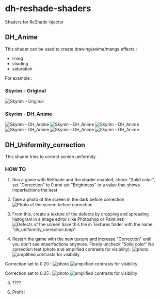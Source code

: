 # dh-reshade-shaders
Shaders for ReShade injector

## DH_Anime
This shader can be used to create drawing/anime/manga effects :
- lining
- shading
- saturation

For example :
### Skyrim - Original
![Skyrim - Original](screenshots/dh_anime/TESV%202019-11-05%2013-54-50%20original.png?raw=true "Skyrim - Original")

### Skyrim - DH_Anime
![Skyrim - DH_Anime](screenshots/dh_anime/TESV%202019-11-05%2013-54-50.png?raw=true "Skyrim - DH_Anime")
![Skyrim - DH_Anime](screenshots/dh_anime/TESV%202019-11-05%2013-55-17.png?raw=true "Skyrim - DH_Anime")
![Skyrim - DH_Anime](screenshots/dh_anime/TESV%202019-11-05%2013-56-23.png?raw=true "Skyrim - DH_Anime")
![Skyrim - DH_Anime](screenshots/dh_anime/TESV%202019-11-05%2013-56-34.png?raw=true "Skyrim - DH_Anime")
![Skyrim - DH_Anime](screenshots/dh_anime/TESV%202019-11-05%2013-57-14.png?raw=true "Skyrim - DH_Anime")
![Skyrim - DH_Anime](screenshots/dh_anime/TESV%202019-11-05%2013-57-31.png?raw=true "Skyrim - DH_Anime")

## DH_Uniformity_correction
This shader tries to correct screen uniformity.

### HOW TO

1. Run a game with ReShade and the shader enabled, check "Solid color", set "Correction" to 0 and set "Brightness" to a value that shows imperfections the best

2. Take a photo of the screen in the dark before correction
![Photo of the screen before correction](screenshots/dh_uniformity_correction/0_without_correction.jpg?raw=true "Photo of the screen before correction")

3. From this, create a texture of the defects by cropping and spreading histogram in a image editor (like Photoshop or Paint.net)
![Defects of the screen](screenshots/dh_uniformity_correction/1_dh_uniformity_correction.jpg?raw=true "Defects of the screen")
Save this file in Textures folder with the name "dh_uniformity_correction.bmp"

4. Restart the game with the new texture and increase "Correction" until you don't see imperfections anymore. Finally uncheck "Solid color"
No correction test (photo and amplified contrasts for visibility):
![photo](screenshots/dh_uniformity_correction/2_without_correction_test.jpg?raw=true "photo")
![amplified contrasts for visibility](screenshots/dh_uniformity_correction/2_without_correction_test_amplified.jpg?raw=true "amplified contrasts for visibility")

Correction set to 0.20 :
![photo](screenshots/dh_uniformity_correction/3_correction_20.jpg?raw=true "photo")
![amplified contrasts for visibility](screenshots/dh_uniformity_correction/3_correction_20-amplified.jpg?raw=true "amplified contrasts for visibility")

Correction set to 0.25 :
![photo](screenshots/dh_uniformity_correction/4_correction_25.jpg?raw=true "photo")
![amplified contrasts for visibility](screenshots/dh_uniformity_correction/4_correction_25-amplified.jpg?raw=true "amplified contrasts for visibility")

5. ????

6. Profit !


